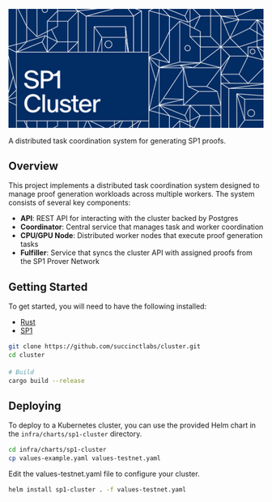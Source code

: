 ![SP1 Cluster](./.github/assets/header.png)

A distributed task coordination system for generating SP1 proofs.

## Overview

This project implements a distributed task coordination system designed to manage proof generation workloads across multiple workers. The system consists of several key components:

- **API**: REST API for interacting with the cluster backed by Postgres
- **Coordinator**: Central service that manages task and worker coordination
- **CPU/GPU Node**: Distributed worker nodes that execute proof generation tasks
- **Fulfiller**: Service that syncs the cluster API with assigned proofs from the SP1 Prover Network

## Getting Started

To get started, you will need to have the following installed:

* [Rust](https://www.rust-lang.org/tools/install)
* [SP1](https://docs.succinct.xyz/docs/sp1/getting-started/install)

```bash
git clone https://github.com/succinctlabs/cluster.git
cd cluster

# Build
cargo build --release
```

## Deploying

To deploy to a Kubernetes cluster, you can use the provided Helm chart in the `infra/charts/sp1-cluster` directory.

```bash
cd infra/charts/sp1-cluster
cp values-example.yaml values-testnet.yaml
```

Edit the values-testnet.yaml file to configure your cluster.

```bash
helm install sp1-cluster . -f values-testnet.yaml
```
